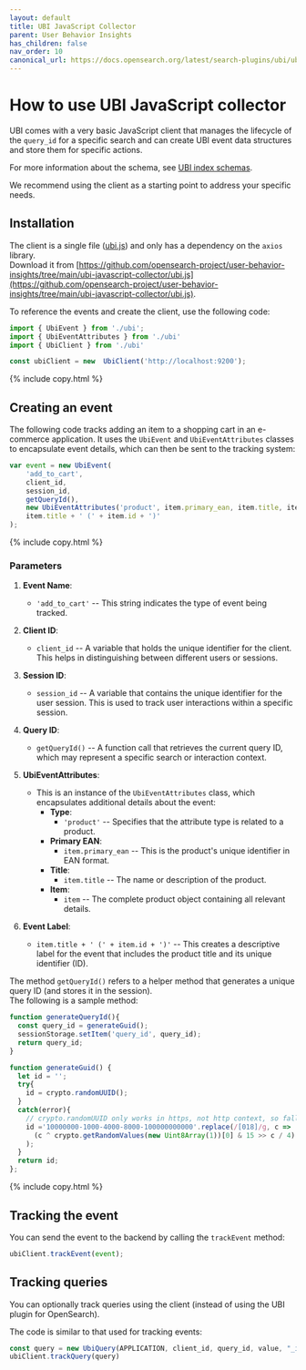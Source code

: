 ```yaml
---
layout: default
title: UBI JavaScript Collector
parent: User Behavior Insights
has_children: false
nav_order: 10
canonical_url: https://docs.opensearch.org/latest/search-plugins/ubi/ubi-javascript-collector/
---
```


# How to use UBI JavaScript collector

UBI comes with a very basic JavaScript client that manages the lifecycle of the `query_id` for a specific search and can create UBI event data structures and store them for specific actions.

For more information about the schema, see [UBI index schemas]({{site.url}}{{site.baseurl}}/search-plugins/ubi/schemas/).

We recommend using the client as a starting point to address your specific needs.

## Installation

The client is a single file ([ubi.js](https://github.com/opensearch-project/user-behavior-insights/tree/main/ubi-javascript-collector/ubi.js)) and only has a dependency on the `axios` library.  
Download it from [https://github.com/opensearch-project/user-behavior-insights/tree/main/ubi-javascript-collector/ubi.js](https://github.com/opensearch-project/user-behavior-insights/tree/main/ubi-javascript-collector/ubi.js).

To reference the events and create the client, use the following code:

```js
import { UbiEvent } from './ubi';
import { UbiEventAttributes } from './ubi'
import { UbiClient } from './ubi'

const ubiClient = new  UbiClient('http://localhost:9200');
```
{% include copy.html %}


## Creating an event 

The following code tracks adding an item to a shopping cart in an e-commerce application. It uses the `UbiEvent` and `UbiEventAttributes` classes to encapsulate event details, which can then be sent to the tracking system:
```js
var event = new UbiEvent(
    'add_to_cart', 
    client_id, 
    session_id, 
    getQueryId(), 
    new UbiEventAttributes('product', item.primary_ean, item.title, item), 
    item.title + ' (' + item.id + ')'
);
```
{% include copy.html %}

### Parameters

1. **Event Name**: 
   - `'add_to_cart'` -- This string indicates the type of event being tracked.

2. **Client ID**: 
   - `client_id` -- A variable that holds the unique identifier for the client. This helps in distinguishing between different users or sessions.

3. **Session ID**: 
   - `session_id` -- A variable that contains the unique identifier for the user session. This is used to track user interactions within a specific session.

4. **Query ID**: 
   - `getQueryId()` -- A function call that retrieves the current query ID, which may represent a specific search or interaction context.

5. **UbiEventAttributes**: 
   - This is an instance of the `UbiEventAttributes` class, which encapsulates additional details about the event:
     - **Type**: 
       - `'product'` -- Specifies that the attribute type is related to a product.
     - **Primary EAN**: 
       - `item.primary_ean` -- This is the product's unique identifier in EAN format.
     - **Title**: 
       - `item.title` -- The name or description of the product.
     - **Item**: 
       - `item` -- The complete product object containing all relevant details.

6. **Event Label**: 
   - `item.title + ' (' + item.id + ')'` -- This creates a descriptive label for the event that includes the product title and its unique identifier (ID).

The method `getQueryId()` refers to a helper method that generates a unique query ID (and stores it in the session).  
The following is a sample method:

```js
function generateQueryId(){
  const query_id = generateGuid();
  sessionStorage.setItem('query_id', query_id);
  return query_id;
}

function generateGuid() {
  let id = '';
  try{
    id = crypto.randomUUID();
  }
  catch(error){
    // crypto.randomUUID only works in https, not http context, so fallback.
    id ='10000000-1000-4000-8000-100000000000'.replace(/[018]/g, c =>
      (c ^ crypto.getRandomValues(new Uint8Array(1))[0] & 15 >> c / 4).toString(16)
    );
  }
  return id;
};
```
{% include copy.html %}

## Tracking the event 

You can send the event to the backend by calling the `trackEvent` method:

```js
ubiClient.trackEvent(event);
```


## Tracking queries

You can optionally track queries using the client (instead of using the UBI plugin for OpenSearch).

The code is similar to that used for tracking events:

```js
const query = new UbiQuery(APPLICATION, client_id, query_id, value, "_id", {});
ubiClient.trackQuery(query)
```
